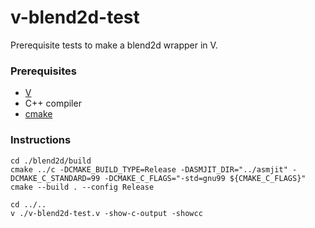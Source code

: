 # v-blend2d-test
 Prerequisite tests to make a blend2d wrapper in V.

### Prerequisites
* [V](https://vlang.io/)
* C++ compiler
* [cmake](https://cmake.org/download/)
### Instructions
```
cd ./blend2d/build
cmake ../c -DCMAKE_BUILD_TYPE=Release -DASMJIT_DIR="../asmjit" -DCMAKE_C_STANDARD=99 -DCMAKE_C_FLAGS="-std=gnu99 ${CMAKE_C_FLAGS}"
cmake --build . --config Release

cd ../..
v ./v-blend2d-test.v -show-c-output -showcc
```